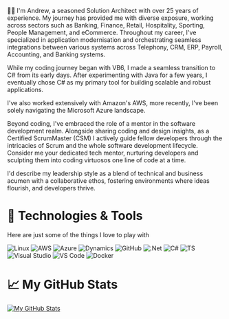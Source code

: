 <!--
**drwharris/drwharris** is a ✨ _special_ ✨ repository because its `README.md` (this file) appears on your GitHub profile.

Here are some ideas to get you started:

- 🔭 I’m currently working on ...
- 🌱 I’m currently learning ...
- 👯 I’m looking to collaborate on ...
- 🤔 I’m looking for help with ...
- 💬 Ask me about ...
- 📫 How to reach me: ...
- 😄 Pronouns: ...
- ⚡ Fun fact: ...
-->

🙋‍♂️ I'm Andrew, a seasoned Solution Architect with over 25 years of experience. My journey has provided me with diverse exposure, working across sectors such as Banking, Finance, Retail, Hospitality, Sporting, People Management, and eCommerce. Throughout my career, I've specialized in application modernisation and orchestrating seamless integrations between various systems across Telephony, CRM, ERP, Payroll, Accounting, and Banking systems.

While my coding journey began with VB6, I made a seamless transition to C# from its early days. After experimenting with Java for a few years, I eventually chose C# as my primary tool for building scalable and robust applications.

I've also worked extensively with Amazon's AWS, more recently, I've been solely navigating the Microsoft Azure landscape.

Beyond coding, I've embraced the role of a mentor in the software development realm. Alongside sharing coding and design insights, as a Certified ScrumMaster (CSM) I actively guide fellow developers through the intricacies of Scrum and the whole software development lifecycle. Consider me your dedicated tech mentor, nurturing developers and sculpting them into coding virtuosos one line of code at a time.

I'd describe my leadership style as a blend of technical and business acumen with a collaborative ethos, fostering environments where ideas flourish, and developers thrive.

# 🔧 Technologies & Tools
Here are just some of the things I love to play with

![Linux](https://img.shields.io/badge/OS-Linux-informational?style=plastic&logo=linux&logoColor=white&color=#FCC624)
![AWS](https://img.shields.io/badge/Platform-AWS-informational?style=plastic&logo=amazonaws&logoColor=white&color=#232F3E)
![Azure](https://img.shields.io/badge/Platform-Azure-informational?style=plastic&logo=microsoftazure&logoColor=white&color=#0078D4)
![Dynamics](https://img.shields.io/badge/Platform-D365-informational?style=plastic&logo=dynamics365&logoColor=white&color=#0B53CE)
![GitHub](https://img.shields.io/badge/Platform-GitHub-informational?style=plastic&logo=github&logoColor=#white&color=#0B53CE)
![.Net](https://img.shields.io/badge/Tools-.NET-informational?style=plastic&logo=dotnet&logoColor=white&color=#512BD4)
![C#](https://img.shields.io/badge/Languages-C%23-informational?style=plastic&logo=csharp&logoColor=white&color=#512BD4)
![TS](https://img.shields.io/badge/Languages-TypeScript-informational?style=plastic&logo=typescript&logoColor=white&color=#512BD4)
![Visual Studio](https://img.shields.io/badge/Tools-Visual%20Studio-informational?style=plastic&logo=visualstudio&logoColor=white&color=#5C2D91)
![VS Code](https://img.shields.io/badge/Tools-VS%20Code-informational?style=plastic&logo=visualstudiocode&logoColor=white&color=#007ACC)
![Docker](https://img.shields.io/badge/Tools-Docker-informational?style=plastic&logo=docker&logoColor=white&color=#2496ED)

# 📈 My GitHub Stats
<a href="https://github.com/drwharris">
  <img align="center" src="https://github-readme-stats.vercel.app/api?username=drwharris&show_icons=true&line_height=27&count_private=true" alt="My GitHub Stats" />
</a>
